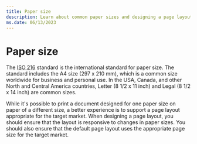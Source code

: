 ```yaml
---
title: Paper size
description: Learn about common paper sizes and designing a page layout that is responsive to changes in paper size.
ms.date: 06/13/2023
---
```


# Paper size

The [ISO 216](https://www.iso.org/standard/36631.html) standard is the international standard for paper size. The standard includes the A4 size (297 x 210 mm), which is a common size worldwide for business and personal use. In the USA, Canada, and other North and Central America countries, Letter (8 1/2 x 11 inch) and Legal (8 1/2 x 14 inch) are common sizes.

While it's possible to print a document designed for one paper size on paper of a different size, a better experience is to support a page layout appropriate for the target market. When designing a page layout, you should ensure that the layout is responsive to changes in paper sizes. You should also ensure that the default page layout uses the appropriate page size for the target market.
